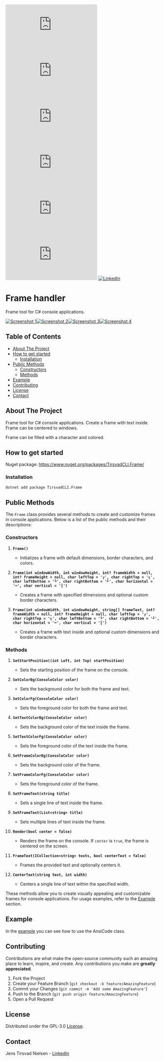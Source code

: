 ﻿[![NuGet Downloads][nuget-shield]][nuget-url]
[![Contributors][contributors-shield]][contributors-url]
[![Forks][forks-shield]][forks-url]
[![Stargazers][stars-shield]][stars-url]
[![Issues][issues-shield]][issues-url]
[![MIT License][license-shield]][license-url]
[![LinkedIn][linkedin-shield]][linkedin-url]

# Frame handler
Frame tool for C# console applications.

[![Screenshot 1][Screenshot1]][ScreenShot1-url][![Screenshot 2][Screenshot2]][ScreenShot2-url][![Screenshot 3][Screenshot3]][ScreenShot3-url][![Screenshot 4][Screenshot4]][ScreenShot4-url]

## Table of Contents
- [About The Project](#about-the-project)
- [How to get started](#how-to-get-started)
  - [Installation](#installation)
- [Public Methods](#public-methods)
  - [Constructors](#constructors)
  - [Methods](#methods)
- [Example](#example)
- [Contributing](#contributing)
- [License](#license)
- [Contact](#contact)

## About The Project

Frame tool for C# console applications. Create a frame with text inside. Frame can be centered to windows.

Frame can be filled with a character and colored.

## How to get started

Nuget package: https://www.nuget.org/packages/TirsvadCLI.Frame/

### Installation

```sh
dotnet add package TirsvadCLI.Frame
```

## Public Methods

The `Frame` class provides several methods to create and customize frames in console applications. 
Below is a list of the public methods and their descriptions:

### Constructors
1. **`Frame()`**
   - Initializes a frame with default dimensions, border characters, and colors.

2. **`Frame(int windowWidth, int windowHeight, int? frameWidth = null, int? frameHeight = null, char leftTop = '╔', char rightTop = '╗', char leftBottom = '╚', char rightBottom = '╝', char horizontal = '═', char vertical = '║')`**
   - Creates a frame with specified dimensions and optional custom border characters.

3. **`Frame(int windowWidth, int windowHeight, string[] frameText, int? frameWidth = null, int? frameHeight = null, char leftTop = '╔', char rightTop = '╗', char leftBottom = '╚', char rightBottom = '╝', char horizontal = '═', char vertical = '║')`**
   - Creates a frame with text inside and optional custom dimensions and border characters.

### Methods
1. **`SetStartPosition((int Left, int Top) startPosition)`**
   - Sets the starting position of the frame on the console.

2. **`SetColorBg(ConsoleColor color)`**
   - Sets the background color for both the frame and text.

3. **`SetColorFg(ConsoleColor color)`**
   - Sets the foreground color for both the frame and text.

4. **`SetTextColorBg(ConsoleColor color)`**
   - Sets the background color of the text inside the frame.

5. **`SetTextColorFg(ConsoleColor color)`**
   - Sets the foreground color of the text inside the frame.

6. **`SetFrameColorBg(ConsoleColor color)`**
   - Sets the background color of the frame.

7. **`SetFrameColorFg(ConsoleColor color)`**
   - Sets the foreground color of the frame.

8. **`SetFrameText(string title)`**
   - Sets a single line of text inside the frame.

9. **`SetFrameText(List<string> title)`**
   - Sets multiple lines of text inside the frame.

10. **`Render(bool center = false)`**
    - Renders the frame on the console. If `center` is `true`, the frame is centered on the screen.

11. **`FrameText(ICollection<string> texts, bool centerText = false)`**
    - Frames the provided text and optionally centers it.

12. **`CenterText(string text, int width)`**
    - Centers a single line of text within the specified width.

These methods allow you to create visually appealing and customizable frames for console applications. For usage examples, refer to the [Example](#example) section.

## Example

In the [example](https://github.com/TirsvadCLI/Dotnet.Tool.Frame/blob/main/src/Example/Example.cs) you can see how to use the AnsiCode class.

## Contributing

Contributions are what make the open-source community such an amazing place to learn, inspire, and create. Any contributions you make are **greatly appreciated**.

1. Fork the Project
2. Create your Feature Branch (`git checkout -b feature/AmazingFeature`)
3. Commit your Changes (`git commit -m 'Add some AmazingFeature'`)
4. Push to the Branch (`git push origin feature/AmazingFeature`)
5. Open a Pull Request

## License

Distributed under the GPL-3.0 [License][license-url].

## Contact

Jens Tirsvad Nielsen - [LinkedIn][linkedin-url]

<!-- MARKDOWN LINKS & IMAGES -->
[contributors-shield]: https://img.shields.io/github/contributors/TirsvadCLI/CSharp.Tool.Frame?style=for-the-badge
[contributors-url]: https://github.com/TirsvadCLI/CSharp.Tool.Frame/graphs/contributors
[forks-shield]: https://img.shields.io/github/forks/TirsvadCLI/CSharp.Tool.Frame?style=for-the-badge
[forks-url]: https://github.com/TirsvadCLI/CSharp.Tool.Frame/network/members
[stars-shield]: https://img.shields.io/github/stars/TirsvadCLI/CSharp.Tool.Frame?style=for-the-badge
[stars-url]: https://github.com/TirsvadCLI/CSharp.Tool.Frame/stargazers
[issues-shield]: https://img.shields.io/github/issues/TirsvadCLI/CSharp.Tool.Frame?style=for-the-badge
[issues-url]: https://github.com/TirsvadCLI/CSharp.Tool.Frame/issues
[license-shield]: https://img.shields.io/github/license/TirsvadCLI/CSharp.Tool.Frame?style=for-the-badge
[license-url]: https://github.com/TirsvadCLI/CSharp.Tool.Frame/blob/master/LICENSE
[linkedin-shield]: https://img.shields.io/badge/-LinkedIn-black.svg?style=for-the-badge&logo=linkedin&colorB=555
[linkedin-url]: https://www.linkedin.com/in/jens-tirsvad-nielsen-13b795b9/
[nuget-shield]: https://img.shields.io/nuget/dt/TirsvadCLI.Frame?style=for-the-badge
[nuget-url]: https://www.nuget.org/packages/TirsvadCLI.Frame/

[Screenshot1]: https://raw.githubusercontent.com/TirsvadCLI/Dotnet.Tool.Frame/master/images/Screenshot1-small.png
[ScreenShot1-url]: https://github.com/TirsvadCLI/Dotnet.Tool.Frame/blob/main/images/Screenshot1.png
[Screenshot2]: https://raw.githubusercontent.com/TirsvadCLI/Dotnet.Tool.Frame/master/images/Screenshot2-small.png
[ScreenShot2-url]: https://github.com/TirsvadCLI/Dotnet.Tool.Frame/blob/main/images/Screenshot2.png
[Screenshot3]: https://raw.githubusercontent.com/TirsvadCLI/Dotnet.Tool.Frame/master/images/Screenshot3-small.png
[ScreenShot3-url]: https://github.com/TirsvadCLI/Dotnet.Tool.Frame/blob/main/images/Screenshot3.png
[Screenshot4]: https://raw.githubusercontent.com/TirsvadCLI/Dotnet.Tool.Frame/master/images/Screenshot4-small.png
[ScreenShot4-url]: https://github.com/TirsvadCLI/Dotnet.Tool.Frame/blob/main/images/Screenshot4.png



